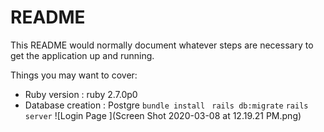 # README

This README would normally document whatever steps are necessary to get the
application up and running.

Things you may want to cover:

* Ruby version : ruby 2.7.0p0
* Database creation : Postgre
``` bundle install ```
``` rails db:migrate```
``` rails server ```
![Login Page ](Screen Shot 2020-03-08 at 12.19.21 PM.png)


